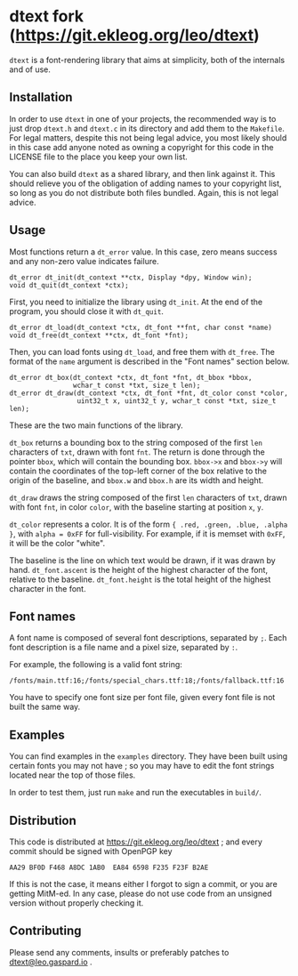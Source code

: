 dtext fork (https://git.ekleog.org/leo/dtext)
=====

`dtext` is a font-rendering library that aims at simplicity, both of the
internals and of use.

Installation
------------

In order to use `dtext` in one of your projects, the recommended way is to just
drop `dtext.h` and `dtext.c` in its directory and add them to the `Makefile`.
For legal matters, despite this not being legal advice, you most likely should
in this case add anyone noted as owning a copyright for this code in the LICENSE
file to the place you keep your own list.

You can also build `dtext` as a shared library, and then link against it. This
should relieve you of the obligation of adding names to your copyright list, so
long as you do not distribute both files bundled. Again, this is not legal
advice.

Usage
-----

Most functions return a `dt_error` value. In this case, zero means success and
any non-zero value indicates failure.

    dt_error dt_init(dt_context **ctx, Display *dpy, Window win);
    void dt_quit(dt_context *ctx);

First, you need to initialize the library using `dt_init`. At the end of the
program, you should close it with `dt_quit`.

    dt_error dt_load(dt_context *ctx, dt_font **fnt, char const *name)
    void dt_free(dt_context **ctx, dt_font *fnt);

Then, you can load fonts using `dt_load`, and free them with `dt_free`. The
format of the `name` argument is described in the "Font names" section below.

    dt_error dt_box(dt_context *ctx, dt_font *fnt, dt_bbox *bbox,
                    wchar_t const *txt, size_t len);
    dt_error dt_draw(dt_context *ctx, dt_font *fnt, dt_color const *color,
                     uint32_t x, uint32_t y, wchar_t const *txt, size_t len);

These are the two main functions of the library.

`dt_box` returns a bounding box to the string composed of the first `len`
characters of `txt`, drawn with font `fnt`. The return is done through the
pointer `bbox`, which will contain the bounding box. `bbox->x` and `bbox->y`
will contain the coordinates of the top-left corner of the box relative to the
origin of the baseline, and `bbox.w` and `bbox.h` are its width and height.

`dt_draw` draws the string composed of the first `len` characters of `txt`,
drawn with font `fnt`, in color `color`, with the baseline starting at position
`x`, `y`.

`dt_color` represents a color. It is of the form
`{ .red, .green, .blue, .alpha }`, with `alpha = 0xFF` for full-visibility. For
example, if it is memset with `0xFF`, it will be the color "white".

The baseline is the line on which text would be drawn, if it was drawn by hand.
`dt_font.ascent` is the height of the highest character of the font, relative to
the baseline. `dt_font.height` is the total height of the highest character in
the font.

Font names
----------

A font name is composed of several font descriptions, separated by `;`. Each
font description is a file name and a pixel size, separated by `:`.

For example, the following is a valid font string:

    /fonts/main.ttf:16;/fonts/special_chars.ttf:18;/fonts/fallback.ttf:16

You have to specify one font size per font file, given every font file is not
built the same way.

Examples
--------

You can find examples in the `examples` directory. They have been built using
certain fonts you may not have ; so you may have to edit the font strings
located near the top of those files.

In order to test them, just run `make` and run the executables in `build/`.

Distribution
------------

This code is distributed at https://git.ekleog.org/leo/dtext ; and every commit
should be signed with OpenPGP key

    AA29 BF0D F468 A8DC 1AB0  EA84 6598 F235 F23F B2AE

If this is not the case, it means either I forgot to sign a commit, or you are
getting MitM-ed. In any case, please do not use code from an unsigned version
without properly checking it.

Contributing
------------

Please send any comments, insults or preferably patches to dtext@leo.gaspard.io .
